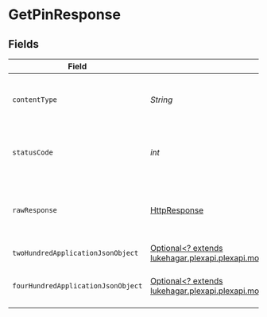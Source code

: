 # GetPinResponse


## Fields

| Field                                                                                                                                       | Type                                                                                                                                        | Required                                                                                                                                    | Description                                                                                                                                 |
| ------------------------------------------------------------------------------------------------------------------------------------------- | ------------------------------------------------------------------------------------------------------------------------------------------- | ------------------------------------------------------------------------------------------------------------------------------------------- | ------------------------------------------------------------------------------------------------------------------------------------------- |
| `contentType`                                                                                                                               | *String*                                                                                                                                    | :heavy_check_mark:                                                                                                                          | HTTP response content type for this operation                                                                                               |
| `statusCode`                                                                                                                                | *int*                                                                                                                                       | :heavy_check_mark:                                                                                                                          | HTTP response status code for this operation                                                                                                |
| `rawResponse`                                                                                                                               | [HttpResponse<InputStream>](https://docs.oracle.com/en/java/javase/11/docs/api/java.net.http/java/net/http/HttpResponse.html)               | :heavy_check_mark:                                                                                                                          | Raw HTTP response; suitable for custom response parsing                                                                                     |
| `twoHundredApplicationJsonObject`                                                                                                           | [Optional<? extends lukehagar.plexapi.plexapi.models.operations.GetPinResponseBody>](../../models/operations/GetPinResponseBody.md)         | :heavy_minus_sign:                                                                                                                          | The Pin                                                                                                                                     |
| `fourHundredApplicationJsonObject`                                                                                                          | [Optional<? extends lukehagar.plexapi.plexapi.models.operations.GetPinPlexResponseBody>](../../models/operations/GetPinPlexResponseBody.md) | :heavy_minus_sign:                                                                                                                          | X-Plex-Client-Identifier is missing                                                                                                         |